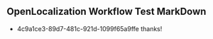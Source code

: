 ## OpenLocalization Workflow Test MarkDown
* 4c9a1ce3-89d7-481c-921d-1099f65a9ffe thanks!

<!--HONumber=Jul16_HO3-->


